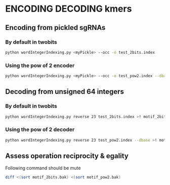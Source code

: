 # ENCODING DECODING kmers

## Encoding from pickled sgRNAs

### By default in twobits

```sh
python wordIntegerIndexing.py <myPickle> --occ -o test_2bits.index
``` 

### Using the pow of 2 encoder

```sh
python wordIntegerIndexing.py <myPickle> --occ -o test_pow2.index --dbase
```

## Decoding from unsigned 64 integers

### By default in twobits

```sh
python wordIntegerIndexing.py reverse 23 test_2bits.index >! motif_2bits.bak
```

### Using the pow of 2 decoder

```sh
python wordIntegerIndexing.py reverse 23 test_pow2.index --dbase >! motif_pow2.bak
```

## Assess operation reciprocity & egality

Following command should be mute

```sh
diff <(sort motif_2bits.bak) <(sort motif_pow2.bak)
```
